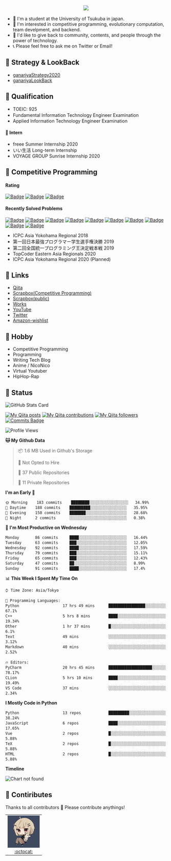 <!-- 
```bash
$ docker run --rm ganariya/ganariya:ascii

  __ _  __ _ _ __   __ _ _ __(_)_   _  __ _
 / _` |/ _` | '_ \ / _` | '__| | | | |/ _` |
| (_| | (_| | | | | (_| | |  | | |_| | (_| |
 \__, |\__,_|_| |_|\__,_|_|  |_|\__, |\__,_|
 |___/                          |___/

``` -->

<div align="center">
  <img src="https://media1.tenor.com/images/231ed5e3ad49ebbfd3770031cc1b3f75/tenor.gif?itemid=7432079"/>
</div>

- 🏫 I'm a student at the University of Tsukuba in japan.
- 🌱 I'm interested in competitive programming, evolutionary computation, team develpment, and backend.
- 💖 I'd like to give back to community, contents, and people through the power of technology.
- 📞 Please feel free to ask me on Twitter or Email!

## 🐾 Strategy & LookBack

- [ganariyaStrategy2020](https://docs.google.com/presentation/d/1miXe07Y9XukI6bwbh8q4TjisLdw-n51e3prdmfTTCgY/edit)
- [ganariyaLookBack](https://drive.google.com/drive/folders/16P73HK-dLVChC2ivkYosRIY9bT6VXmaC?usp=sharing)

## 🐾 Qualification

- TOEIC: 925
- Fundamental Information Technology Engineer Examination　
- Applied Information Technology Engineer Examination

#### 🐾 Intern

- freee Summer Internship 2020
- いい生活 Long-term Internship
- VOYAGE GROUP Sunrise Internship 2020

## 🐾 Competitive Programming

#### Rating

[![Badge](https://cp-logo.vercel.app/atcoder/ganariya2525)](https://atcoder.jp/users/ganariya2525) [![Badge](https://cp-logo.vercel.app/codeforces/ganariya)](https://codeforces.com/profile/ganariya) [![Badge](https://cp-logo.vercel.app/yukicoder/ganariya)](https://yukicoder.me/users/3037)

<!--START_SECTION:custom_action-->
#### Recently Solved Problems
[![Badge](https://img.shields.io/static/v1?label=ABC184D%20400&message=AC&color=brightgreen)](https://atcoder.jp/contests/abc184/submissions/18361075)
[![Badge](https://img.shields.io/static/v1?label=ABC184D%20400&message=AC&color=brightgreen)](https://atcoder.jp/contests/abc184/submissions/18360957)
[![Badge](https://img.shields.io/static/v1?label=ABC184E%20500&message=AC&color=brightgreen)](https://atcoder.jp/contests/abc184/submissions/18360007)
[![Badge](https://img.shields.io/static/v1?label=ABC184E%200&message=TLE&color=yellow)](https://atcoder.jp/contests/abc184/submissions/18359999)
[![Badge](https://img.shields.io/static/v1?label=ABC184C%20300&message=AC&color=brightgreen)](https://atcoder.jp/contests/abc184/submissions/18359642)
[![Badge](https://img.shields.io/static/v1?label=ABC184C%20300&message=WA&color=yellow)](https://atcoder.jp/contests/abc184/submissions/18358532)
[![Badge](https://img.shields.io/static/v1?label=ABC184D%200&message=WA&color=yellow)](https://atcoder.jp/contests/abc184/submissions/18344071)
[![Badge](https://img.shields.io/static/v1?label=ABC184E%20500&message=AC&color=brightgreen)](https://atcoder.jp/contests/abc184/submissions/18335696)
[![Badge](https://img.shields.io/static/v1?label=ABC184F%20600&message=AC&color=brightgreen)](https://atcoder.jp/contests/abc184/submissions/18331105)
[![Badge](https://img.shields.io/static/v1?label=ABC184F%200&message=TLE&color=yellow)](https://atcoder.jp/contests/abc184/submissions/18329785)

<!--END_SECTION:custom_action-->

- ICPC Asia Yokohama Regional 2018
- 第一回日本最強プログラマー学生選手権決勝 2019
- 第二回全国統一プログラミング王決定戦本戦 2019
- TopCoder Eastern Asia Regionals 2020
- ICPC Asia Yokohama Regional 2020 (Planned)

## 🐾 Links

- [Qiita](https://qiita.com/ganariya)
- [Scrapbox(Competitive Programming)](https://scrapbox.io/ganariya-competitive/)
- [Scrapbox(public)](https://scrapbox.io/ganariya-public/)
- [Works](https://ganariya.github.io/works/)
- [YouTube](https://www.youtube.com/channel/UCPTKMrRhOSf30v59Ktbpl1A)
- [Twitter](https://twitter.com/ganariya)
- [Amazon-wishlist](https://www.amazon.co.jp/hz/wishlist/ls/7297J1ZN3DSH)

## 🐾 Hobby

- Competitive Programming
- Programming
- Writing Tech Blog
- Anime / NicoNico
- Virtual Youtuber
- HipHop-Rap

## 🐾 Status

![GitHub Stats Card](https://github-readme-stats.vercel.app/api?username=Ganariya&count_private=true&show_icons=true&theme=dracula)


[![My Qiita posts](https://qiita-badge.apiapi.app/s/ganariya/posts.svg)](http://qiita.com/ganariya) 
[![My Qiita contributions](https://qiita-badge.apiapi.app/s/ganariya/contributions.svg)](http://qiita.com/ganariya) [![My Qiita followers](https://qiita-badge.apiapi.app/s/ganariya/followers.svg)](http://qiita.com/ganariya) [![Commits Badge](https://badges.pufler.dev/commits/monthly/Ganariya)](https://github.com/Ganariya)

<!--START_SECTION:waka-->
![Profile Views](http://img.shields.io/badge/Profile%20Views-75-blue)

**🐱 My Github Data** 

> 📦 1.6 MB Used in Github's Storage 
 > 
> 🚫 Not Opted to Hire
 > 
> 📜 37 Public Repositories
 > 
> 🔑 11 Private Repositories 

**I'm an Early 🐤** 

```text
🌞 Morning    183 commits    ████████░░░░░░░░░░░░░░░░░   34.99% 
🌆 Daytime    188 commits    █████████░░░░░░░░░░░░░░░░   35.95% 
🌃 Evening    150 commits    ███████░░░░░░░░░░░░░░░░░░   28.68% 
🌙 Night      2 commits      ░░░░░░░░░░░░░░░░░░░░░░░░░   0.38%

```
📅 **I'm Most Productive on Wednesday** 

```text
Monday       86 commits     ████░░░░░░░░░░░░░░░░░░░░░   16.44% 
Tuesday      63 commits     ███░░░░░░░░░░░░░░░░░░░░░░   12.05% 
Wednesday    92 commits     ████░░░░░░░░░░░░░░░░░░░░░   17.59% 
Thursday     79 commits     ███░░░░░░░░░░░░░░░░░░░░░░   15.11% 
Friday       65 commits     ███░░░░░░░░░░░░░░░░░░░░░░   12.43% 
Saturday     47 commits     ██░░░░░░░░░░░░░░░░░░░░░░░   8.99% 
Sunday       91 commits     ████░░░░░░░░░░░░░░░░░░░░░   17.4%

```


📊 **This Week I Spent My Time On** 

```text
⌚︎ Time Zone: Asia/Tokyo

💬 Programming Languages: 
Python                   17 hrs 49 mins      ████████████████░░░░░░░░░   67.1% 
C++                      5 hrs 8 mins        ████░░░░░░░░░░░░░░░░░░░░░   19.34% 
Other                    1 hr 37 mins        █░░░░░░░░░░░░░░░░░░░░░░░░   6.1% 
Text                     49 mins             ░░░░░░░░░░░░░░░░░░░░░░░░░   3.12% 
Markdown                 40 mins             ░░░░░░░░░░░░░░░░░░░░░░░░░   2.52%

🔥 Editors: 
PyCharm                  20 hrs 45 mins      ███████████████████░░░░░░   78.17% 
CLion                    5 hrs 10 mins       ████░░░░░░░░░░░░░░░░░░░░░   19.49% 
VS Code                  37 mins             ░░░░░░░░░░░░░░░░░░░░░░░░░   2.34%

```

**I Mostly Code in Python** 

```text
Python                   13 repos            █████████░░░░░░░░░░░░░░░░   38.24% 
JavaScript               6 repos             ████░░░░░░░░░░░░░░░░░░░░░   17.65% 
Vue                      2 repos             █░░░░░░░░░░░░░░░░░░░░░░░░   5.88% 
TeX                      2 repos             █░░░░░░░░░░░░░░░░░░░░░░░░   5.88% 
HTML                     2 repos             █░░░░░░░░░░░░░░░░░░░░░░░░   5.88%

```


**Timeline**

![Chart not found](https://raw.githubusercontent.com/Ganariya/Ganariya/master/charts/bar_graph.png) 


<!--END_SECTION:waka-->

## 🐾 Contiributes

Thanks to all contributors 🎉
Please contribute anythings!

<table>
  <tr>
    <td align="center"><a href="https://github.com/Ganariya"><img src="https://github.com/Ganariya/Ganariya/blob/master/ganariya.png?raw=true" width="100px;" alt="ganariya"/><br /><a href="https://github.com/Ganariya" title="Code">:octocat: </a></a></td>
  </tr>
</table>








